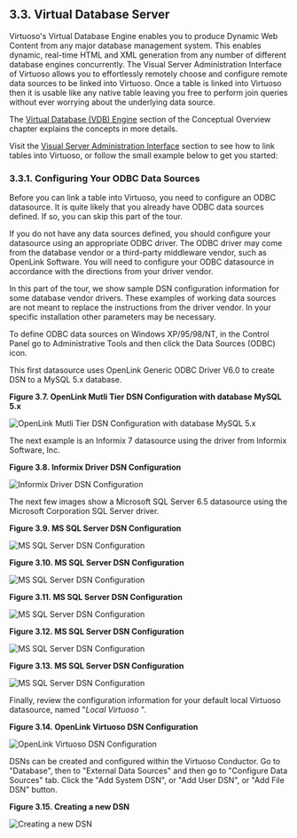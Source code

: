 <div>

<div>

<div>

<div>

## 3.3. Virtual Database Server

</div>

</div>

</div>

Virtuoso's Virtual Database Engine enables you to produce Dynamic Web
Content from any major database management system. This enables dynamic,
real-time HTML and XML generation from any number of different database
engines concurrently. The Visual Server Administration Interface of
Virtuoso allows you to effortlessly remotely choose and configure remote
data sources to be linked into Virtuoso. Once a table is linked into
Virtuoso then it is usable like any native table leaving you free to
perform join queries without ever worrying about the underlying data
source.

The <a href="ch-server.html#vdbconcepts" class="link"
title="6.1.2. Virtual Database">Virtual Database (VDB) Engine</a>
section of the Conceptual Overview chapter explains the concepts in more
details.

Visit the <a href="dbadmin.html#remotetables" class="link"
title="External Linked Objects">Visual Server Administration
Interface</a> section to see how to link tables into Virtuoso, or follow
the small example below to get you started:

<div>

<div>

<div>

<div>

### 3.3.1. Configuring Your ODBC Data Sources

</div>

</div>

</div>

Before you can link a table into Virtuoso, you need to configure an ODBC
datasource. It is quite likely that you already have ODBC data sources
defined. If so, you can skip this part of the tour.

If you do not have any data sources defined, you should configure your
datasource using an appropriate ODBC driver. The ODBC driver may come
from the database vendor or a third-party middleware vendor, such as
OpenLink Software. You will need to configure your ODBC datasource in
accordance with the directions from your driver vendor.

In this part of the tour, we show sample DSN configuration information
for some database vendor drivers. These examples of working data sources
are not meant to replace the instructions from the driver vendor. In
your specific installation other parameters may be necessary.

To define ODBC data sources on Windows XP/95/98/NT, in the Control Panel
go to Administrative Tools and then click the Data Sources (ODBC) icon.

This first datasource uses OpenLink Generic ODBC Driver V6.0 to create
DSN to a MySQL 5.x database.

<div>

<div>

**Figure 3.7. OpenLink Mutli Tier DSN Configuration with database MySQL
5.x**

<div>

<div>

![OpenLink Mutli Tier DSN Configuration with database MySQL
5.x](images/virttour1.png)

</div>

</div>

</div>

  

</div>

The next example is an Informix 7 datasource using the driver from
Informix Software, Inc.

<div>

<div>

**Figure 3.8. Informix Driver DSN Configuration**

<div>

<div>

![Informix Driver DSN Configuration](images/virttour2.gif)

</div>

</div>

</div>

  

</div>

The next few images show a Microsoft SQL Server 6.5 datasource using the
Microsoft Corporation SQL Server driver.

<div>

<div>

**Figure 3.9. MS SQL Server DSN Configuration**

<div>

<div>

![MS SQL Server DSN Configuration](images/virttour3.gif)

</div>

</div>

</div>

  

</div>

<div>

<div>

**Figure 3.10. MS SQL Server DSN Configuration**

<div>

<div>

![MS SQL Server DSN Configuration](images/virttour4.gif)

</div>

</div>

</div>

  

</div>

<div>

<div>

**Figure 3.11. MS SQL Server DSN Configuration**

<div>

<div>

![MS SQL Server DSN Configuration](images/virttour5.gif)

</div>

</div>

</div>

  

</div>

<div>

<div>

**Figure 3.12. MS SQL Server DSN Configuration**

<div>

<div>

![MS SQL Server DSN Configuration](images/virttour6.gif)

</div>

</div>

</div>

  

</div>

<div>

<div>

**Figure 3.13. MS SQL Server DSN Configuration**

<div>

<div>

![MS SQL Server DSN Configuration](images/virttour7.gif)

</div>

</div>

</div>

  

</div>

Finally, review the configuration information for your default local
Virtuoso datasource, named "<span class="emphasis">*Local
Virtuoso*</span> ".

<div>

<div>

**Figure 3.14. OpenLink Virtuoso DSN Configuration**

<div>

<div>

![OpenLink Virtuoso DSN Configuration](images/virttour8.png)

</div>

</div>

</div>

  

</div>

DSNs can be created and configured within the Virtuoso Conductor. Go to
"Database", then to "External Data Sources" and then go to "Configure
Data Sources" tab. Click the "Add System DSN", or "Add User DSN", or
"Add File DSN" button.

<div>

<div>

**Figure 3.15. Creating a new DSN**

<div>

<div>

![Creating a new DSN](images/newdsn.png)

</div>

</div>

</div>

  

</div>

</div>

</div>
